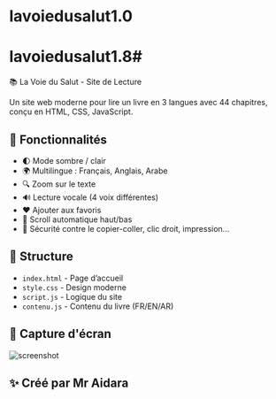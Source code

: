 # lavoiedusalut1.0
# lavoiedusalut1.8# 
📚 La Voie du Salut - Site de Lecture

Un site web moderne pour lire un livre en 3 langues avec 44 chapitres, conçu en HTML, CSS, JavaScript.

## 🚀 Fonctionnalités

- 🌓 Mode sombre / clair
- 🌍 Multilingue : Français, Anglais, Arabe
- 🔍 Zoom sur le texte
- 🔊 Lecture vocale (4 voix différentes)
- ❤️ Ajouter aux favoris
- 🔄 Scroll automatique haut/bas
- 🔐 Sécurité contre le copier-coller, clic droit, impression...

## 📁 Structure

- `index.html` - Page d’accueil
- `style.css` - Design moderne
- `script.js` - Logique du site
- `contenu.js` - Contenu du livre (FR/EN/AR)

## 📸 Capture d'écran

![screenshot](./assets/screenshot.png)

## ✨ Créé par Mr Aidara
